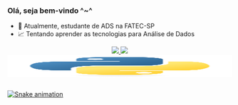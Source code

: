 ### Olá, seja bem-vindo ^~^

- 📘 Atualmente, estudante de ADS na FATEC-SP
- 📈 Tentando aprender as tecnologias para Análise de Dados

<div align="center">
  <a href="https://github.com/ZG-Aura">
  <img height="180em" src="https://github-readme-stats.vercel.app/api?username=ZG-Aura&show_icons=true&theme=aura_dark&include_all_commits=true&count_private=true"/>
  <img height="180em" src="https://github-readme-stats.vercel.app/api/top-langs/?username=ZG-Aura&layout=compact&langs_count=7&theme=aura_dark"/>
</div>

<img align="center" alt="Rafa-Python" height="50" width="925" src="https://raw.githubusercontent.com/devicons/devicon/master/icons/python/python-original.svg">

##

![Snake animation](https://github.com/ZG-Aura/ZG-Aura/blob/output/github-contribution-grid-snake.svg)
